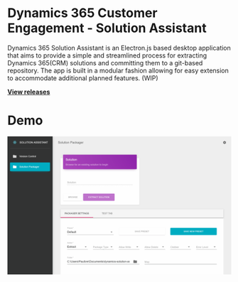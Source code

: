 # Dynamics 365 Customer Engagement - Solution Assistant

Dynamics 365 Solution Assistant is an Electron.js based desktop application that aims to provide a simple and streamlined process for extracting Dynamics 365(CRM) solutions and committing them to a git-based repository. The app is built in a modular fashion allowing for easy extension to accommodate additional planned features. (WIP)

[**View releases**](https://github.com/paulbreuler/Dynamics-Solution-Assistant/releases)

# Demo
![Solution Assistant Demo](https://github.com/paulbreuler/dynamics-solution-assistant/blob/master/github-wiki-media/sa_final_draft.gif)
